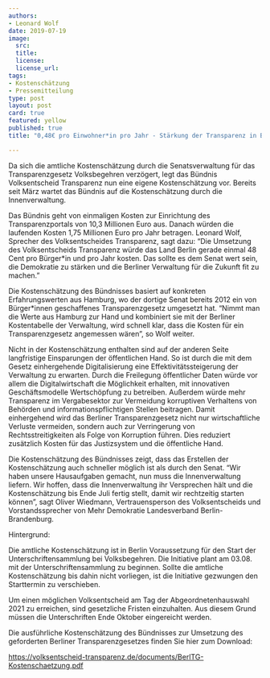 ```yaml
---
authors:
- Leonard Wolf
date: 2019-07-19
image:
  src: 
  title:
  license:
  license_url:
tags:
- Kostenschätzung
- Pressemitteilung
type: post
layout: post
card: true
featured: yellow
published: true
title: "0,48€ pro Einwohner*in pro Jahr - Stärkung der Transparenz in Berlin wäre besonders günstig"

---
```


Da sich die amtliche Kostenschätzung durch die Senatsverwaltung für das Transparenzgesetz Volksbegehren verzögert, legt das Bündnis Volksentscheid Transparenz nun eine eigene Kostenschätzung vor. Bereits seit März wartet das Bündnis auf die Kostenschätzung durch die Innenverwaltung.

Das Bündnis geht von einmaligen Kosten zur Einrichtung des Transparenzportals von 10,3 Millionen Euro aus. Danach würden die laufenden Kosten 1,75 Millionen Euro pro Jahr betragen. Leonard Wolf, Sprecher des Volksentscheides Transparenz, sagt dazu: “Die Umsetzung des Volksentscheids Transparenz würde das Land Berlin gerade einmal 48 Cent pro Bürger*in und pro Jahr kosten. Das sollte es dem Senat wert sein, die Demokratie zu stärken und die Berliner Verwaltung für die Zukunft fit zu machen.”

Die Kostenschätzung des Bündnisses basiert auf konkreten Erfahrungswerten aus Hamburg, wo der dortige Senat bereits 2012 ein von Bürger*innen geschaffenes Transparenzgesetz umgesetzt hat. “Nimmt man die Werte aus Hamburg zur Hand und kombiniert sie mit der Berliner Kostentabelle der Verwaltung, wird schnell klar, dass die Kosten für ein Transparenzgesetz angemessen wären”, so Wolf weiter.

Nicht in der Kostenschätzung enthalten sind auf der anderen Seite langfristige Einsparungen der öffentlichen Hand. So ist durch die mit dem Gesetz einhergehende Digitalisierung eine Effektivitätssteigerung der Verwaltung zu erwarten. Durch die Freilegung öffentlicher Daten würde vor allem die Digitalwirtschaft die Möglichkeit erhalten, mit innovativen Geschäftsmodelle Wertschöpfung zu betreiben. Außerdem würde mehr Transparenz im Vergabesektor zur Vermeidung korruptiven Verhaltens von Behörden und informationspflichtigen Stellen beitragen. Damit einhergehend wird das Berliner Transparenzgesetz nicht nur wirtschaftliche Verluste vermeiden, sondern auch zur Verringerung von Rechtsstreitigkeiten als Folge von Korruption führen. Dies reduziert zusätzlich Kosten für das Justizsystem und die öffentliche Hand.

Die Kostenschätzung des Bündnisses zeigt, dass das Erstellen der Kostenschätzung auch schneller möglich ist als durch den Senat. “Wir haben unsere Hausaufgaben gemacht, nun muss die Innenverwaltung liefern. Wir hoffen, dass die Innenverwaltung ihr Versprechen hält  und die Kostenschätzung bis Ende Juli fertig stellt, damit wir rechtzeitig starten können”, sagt Oliver Wiedmann, Vertrauensperson des Volksentscheids und Vorstandssprecher von Mehr Demokratie Landesverband Berlin-Brandenburg.

Hintergrund: 

Die amtliche Kostenschätzung ist in Berlin Voraussetzung für den Start der Unterschriftensammlung bei Volksbegehren. Die Initiative plant am 03.08. mit der Unterschriftensammlung zu beginnen. Sollte die amtliche Kostenschätzung bis dahin nicht vorliegen, ist die Initiative gezwungen den Starttermin zu verschieben. 

Um einen möglichen Volksentscheid am Tag der Abgeordnetenhauswahl 2021 zu erreichen, sind gesetzliche Fristen einzuhalten. Aus diesem Grund müssen die Unterschriften Ende Oktober eingereicht werden. 

Die ausführliche Kostenschätzung des Bündnisses zur Umsetzung des geforderten Berliner Transparenzgesetzes finden Sie hier zum Download: 

https://volksentscheid-transparenz.de/documents/BerlTG-Kostenschaetzung.pdf


